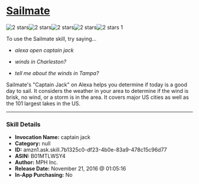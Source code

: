 # [Sailmate](http://alexa.amazon.com/#skills/amzn1.ask.skill.7b1325c0-df23-4b0e-83a9-478c15c96d77)
![2 stars](../../images/ic_star_black_18dp_1x.png)![2 stars](../../images/ic_star_black_18dp_1x.png)![2 stars](../../images/ic_star_border_black_18dp_1x.png)![2 stars](../../images/ic_star_border_black_18dp_1x.png)![2 stars](../../images/ic_star_border_black_18dp_1x.png) 1

To use the Sailmate skill, try saying...

* *alexa open captain jack*

* *winds in Charleston?*

* *tell me about the winds in Tampa?*

Sailmate's "Captain Jack" on Alexa helps you determine if today is a good day to sail.  It considers the weather in your area to determine if the wind is brisk, no wind, or a storm is in the area. It covers major US cities as well as the 101 largest lakes in the US.

***

### Skill Details

* **Invocation Name:** captain jack
* **Category:** null
* **ID:** amzn1.ask.skill.7b1325c0-df23-4b0e-83a9-478c15c96d77
* **ASIN:** B01MTLWSY4
* **Author:** MPH Inc.
* **Release Date:** November 21, 2016 @ 01:05:16
* **In-App Purchasing:** No
